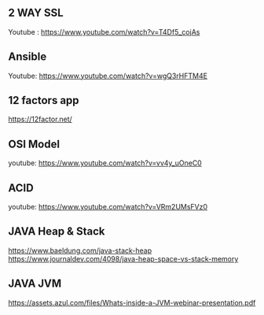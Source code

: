 ## 2 WAY SSL

Youtube : https://www.youtube.com/watch?v=T4Df5_cojAs

## Ansible

Youtube: https://www.youtube.com/watch?v=wgQ3rHFTM4E

## 12 factors app

https://12factor.net/


## OSI Model 

youtube: https://www.youtube.com/watch?v=vv4y_uOneC0


## ACID 

youtube: https://www.youtube.com/watch?v=VRm2UMsFVz0


## JAVA Heap & Stack

https://www.baeldung.com/java-stack-heap
https://www.journaldev.com/4098/java-heap-space-vs-stack-memory


## JAVA JVM

https://assets.azul.com/files/Whats-inside-a-JVM-webinar-presentation.pdf

